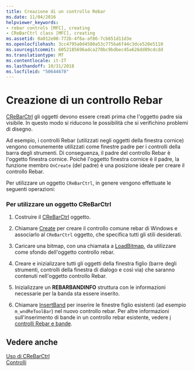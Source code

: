 ```yaml
---
title: Creazione di un controllo Rebar
ms.date: 11/04/2016
helpviewer_keywords:
- rebar controls [MFC], creating
- CReBarCtrl class [MFC], creating
ms.assetid: 0a012e08-772b-4f6a-af86-7cb651d11d3e
ms.openlocfilehash: 3cc4795a0d4500a53c775ba6f44c3dce520e5110
ms.sourcegitcommit: 6052185696adca270bc9bdbec45a626dd89cdcdd
ms.translationtype: MT
ms.contentlocale: it-IT
ms.lasthandoff: 10/31/2018
ms.locfileid: "50644678"
---
```

# <a name="creating-a-rebar-control"></a>Creazione di un controllo Rebar

[CReBarCtrl](../mfc/reference/crebarctrl-class.md) gli oggetti devono essere creati prima che l'oggetto padre sia visibile. In questo modo si riducono le possibilità che si verifichino problemi di disegno.

Ad esempio, i controlli Rebar (utilizzati negli oggetti della finestra cornice) vengono comunemente utilizzati come finestre padre per i controlli della barra degli strumenti. Di conseguenza, il padre del controllo Rebar è l'oggetto finestra cornice. Poiché l'oggetto finestra cornice è il padre, la funzione membro `OnCreate` (del padre) è una posizione ideale per creare il controllo Rebar.

Per utilizzare un oggetto `CReBarCtrl`, in genere vengono effettuate le seguenti operazioni:

### <a name="to-use-a-crebarctrl-object"></a>Per utilizzare un oggetto CReBarCtrl

1. Costruire il [CReBarCtrl](../mfc/reference/crebarctrl-class.md) oggetto.

1. Chiamare [Create](../mfc/reference/crebarctrl-class.md#create) per creare il controllo comune rebar di Windows e associarlo al `CReBarCtrl` oggetto, che specifica tutti gli stili desiderati.

1. Caricare una bitmap, con una chiamata a [LoadBitmap](../mfc/reference/cbitmap-class.md#loadbitmap), da utilizzare come sfondo dell'oggetto controllo rebar.

1. Creare e inizializzare tutti gli oggetti della finestra figlio (barre degli strumenti, controlli della finestra di dialogo e così via) che saranno contenuti nell'oggetto controllo Rebar.

1. Inizializzare un **REBARBANDINFO** struttura con le informazioni necessarie per la banda sta essere inserito.

1. Chiamare [InsertBand](../mfc/reference/crebarctrl-class.md#insertband) per inserire le finestre figlio esistenti (ad esempio `m_wndReToolBar`) nel nuovo controllo rebar. Per altre informazioni sull'inserimento di bande in un controllo rebar esistente, vedere [i controlli Rebar e bande](../mfc/rebar-controls-and-bands.md).

## <a name="see-also"></a>Vedere anche

[Uso di CReBarCtrl](../mfc/using-crebarctrl.md)<br/>
[Controlli](../mfc/controls-mfc.md)

